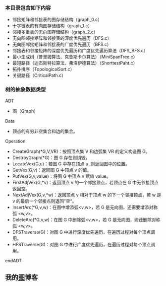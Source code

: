 
### 本目录包含如下内容  

- 邻接矩阵和邻接表的图存储结构（graph_0.c）
- 十字链表的有向图存储结构（graph_1.c）
- 邻接多重表的无向图存储结构（graph_2.c）
- 无向图邻接矩阵和邻接表的深度优先遍历（DFS.c）
- 无向图邻接矩阵和邻接表的广度优先遍历（BFS.c）
- 邻接表和邻接矩阵的深度优先遍历和广度优先遍历算法（DFS_BFS.c）
- 最小生成树（普里姆算法、克鲁斯卡尔算法）（MiniSpanTree.c）
- 最短路径（迪杰斯特拉算法、弗洛伊德算法）（ShorttestPaht.c）
- 拓扑排序（TopologicalSort.c）
- 关键路径（CriticalPath.c）

### 树的抽象数据类型  

ADT	

- 图（Graph）

Data

- 顶点的有穷非空集合和边的集合。

Operation

- CreateGraph(*G,V,VR)：按照顶点集 V 和边弧集 VR 的定义构造图 G。
- DestroyGraph(*G)：图 G 存在则销毁。
- LocateVex(G,u)：若图 G 中存在顶点 u ,则返回图中的位置。
- GetVex(G,v)：返回图 G 中顶点 v 的值。
- PutVex(G,v,value)：将图 G 中顶点 v 赋值 value。
- FirstAdjVex(G,*v)：返回顶点 v 的一个邻接顶点，若顶点在 G 中无邻接顶点返回空。
- NextAdjVex(G,v,*w)：返回顶点 v 相对于顶点 w 的下一个邻接顶点，若 w 是 v 的最后一个邻接点则返回”空“。
- InsertArc(*G,v,w)：在图中增添弧<v,w>，若 G 是无向图，还需要增添对称弧 <w,v>。
- DeleteArc(*G,v,w)：在图 G 中删除弧<v,w>，若 G 是无向图，则还删除对称弧 <w,v>。
- DFSTraverse(G)：对图 G 中进行深度优先遍历，在遍历过程对每个顶点调用。
- HFSTraverse(G)：对图 G 中进行广度优先遍历，在遍历过程对每个顶点调用。

endADT

## 我的[图](https://sxhpai.github.io/2022/04/09/DS/DS5/)博客
